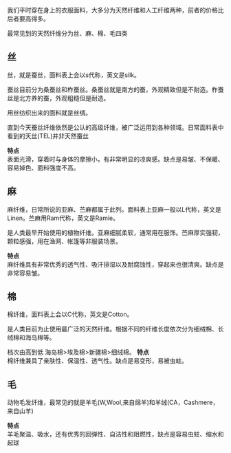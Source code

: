我们平时穿在身上的衣服面料，大多分为天然纤维和人工纤维两种，前者的价格比后者要高得多。

最常见到的天然纤维分为丝、麻、棉、毛四类

## 丝
丝，就是蚕丝，面料表上会以s代称，英文是silk。

蚕丝目前分为桑蚕丝和柞蚕丝。桑蚕丝就是南方的蚕，外观精致但是不耐造。柞蚕丝是北方养的蚕，外观粗糙但是耐造。

用丝纺织出来的面料就是丝绸。

直到今天蚕丝纤维依然是公认的高级纤维，被广泛运用到各种领域。日常面料表中看到的天丝(TEL)并非天然蚕丝

**特点**  
表面光滑，穿着时与身体的摩擦小，有非常明显的凉爽感。缺点是易皱、不保暖、容易掉色、面料强度不高。


## 麻
麻纤维，日常所说的亚麻、苎麻都属于此列。面料表上亚麻一般以L代称，英文是Linen。苎麻用Ram代称，英文是Ramie。

是人类最早开始使用的植物纤维。亚麻细腻柔软，通常用在服饰。苎麻厚实强韧，颗粒感强，用在渔网、帐篷等非服装场景。


**特点**  
麻纤维具有非常优秀的透气性、吸汗排湿以及耐腐蚀性，穿起来也很清爽。缺点是非常容易皱。


## 棉
棉纤维，面料表上会以C代称，英文是Cotton。

是人类目前为止使用最广泛的天然纤维。根据不同的纤维长度依次分为细绒棉、长绒棉和海岛棉等。

档次由高到低 海岛棉>埃及棉>新疆棉>细绒棉。
**特点**  
棉纤维兼具了亲肤性、保温性、透气性。缺点是易变形，易被虫蛀。


## 毛
动物毛发纤维，最常见的就是羊毛(W,Wool,来自绵羊)和羊绒(CA，Cashmere，来自山羊)

**特点**  
羊毛聚温、吸水，还有优秀的回弹性、自洁性和阻燃性，缺点是容易虫蛀、缩水和起球